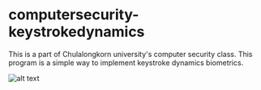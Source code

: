 # computersecurity-keystrokedynamics
This is a part of Chulalongkorn university's computer security class. This program is a simple way to implement keystroke dynamics biometrics.

![alt text](https://github.com/nasri-repositories/computersecurity-keystrokedynamics/blob/master/readmeimage/registry.png?raw=true)

